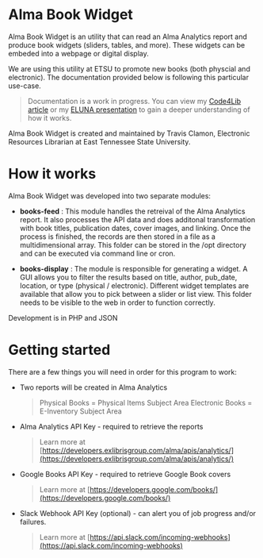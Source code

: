 # Alma Book Widget

Alma Book Widget is an utility that can read an Alma Analytics report and produce book widgets (sliders, tables, and more). These widgets can be embeded into a webpage or digital display. 

We are using this utility at ETSU to promote new books (both physcial and electronic). The documentation provided below is  following this particular use-case. 

>Documentation is a work in progress. You can view my [Code4Lib article](https://dc.etsu.edu/etsu-works/4868/) or my [ELUNA presentation](https://dc.etsu.edu/etsu-works/4869/) to gain a deeper understanding of how it works. 

Alma Book Widget is created and maintained by Travis Clamon, Electronic Resources Librarian at East Tennessee State University. 


# How it works

Alma Book Widget was developed into two separate modules:

 - **books-feed** : This module handles the retreival of the Alma Analytics report. It also processes the API data and does additonal transformation with book titles, publication dates, cover images, and linking. Once the process is finished, the records are then stored in a file as a multidimensional array. This folder can be stored in the /opt directory and can be executed via command line or cron. 
 
 - **books-display** : The module is responsible for generating a widget. A GUI allows you to filter the results based on title, author, pub_date, location, or type (physical / electronic). Different widget templates are available that allow you to pick between a slider or list view. This folder needs to be visible to the web in order to function correctly. 

Development is in PHP and JSON

# Getting started

There are a few things you will need in order for this program to work:

 - Two reports will be created in Alma Analytics 
	> Physical Books = Physical Items Subject Area
	>Electronic Books = E-Inventory Subject Area

 - Alma Analytics API Key - required to retrieve the reports
	> Learn more at [https://developers.exlibrisgroup.com/alma/apis/analytics/](https://developers.exlibrisgroup.com/alma/apis/analytics/)
	

 - Google Books API Key - required to retrieve Google Book covers
	 > Learn more at [https://developers.google.com/books/](https://developers.google.com/books/)
 - Slack Webhook API Key (optional) - can alert you of job progress and/or failures. 
	 > Learn more at [https://api.slack.com/incoming-webhooks](https://api.slack.com/incoming-webhooks)
